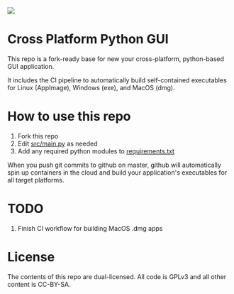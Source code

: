![](https://github.com/maltfield/cross-platform-python-gui/workflows/build/badge.svg)

# Cross Platform Python GUI

This repo is a fork-ready base for new your cross-platform, python-based GUI application.

It includes the CI pipeline to automatically build self-contained executables for Linux (AppImage), Windows (exe), and MacOS (dmg).

# How to use this repo

1. Fork this repo
2. Edit [src/main.py](/src/main.py) as needed
3. Add any required python modules to [requirements.txt](/requirements.txt)

When you push git commits to github on master, github will automatically spin up containers in the cloud and build your application's executables for all target platforms.

# TODO

1. Finish CI workflow for building MacOS .dmg apps

# License

The contents of this repo are dual-licensed. All code is GPLv3 and all other content is CC-BY-SA.
